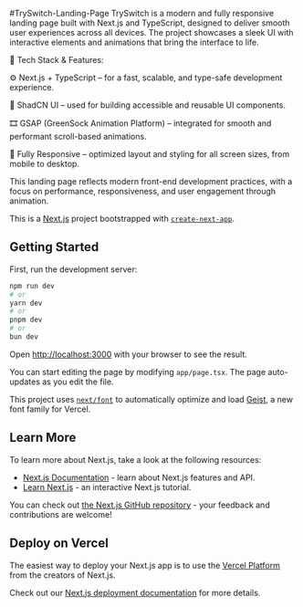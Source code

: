 #TrySwitch-Landing-Page
TrySwitch is a modern and fully responsive landing page built with Next.js and TypeScript, designed to deliver smooth user experiences across all devices. The project showcases a sleek UI with interactive elements and animations that bring the interface to life.

🔧 Tech Stack & Features:

⚙️ Next.js + TypeScript – for a fast, scalable, and type-safe development experience.

💅 ShadCN UI – used for building accessible and reusable UI components.

🎞️ GSAP (GreenSock Animation Platform) – integrated for smooth and performant scroll-based animations.

📱 Fully Responsive – optimized layout and styling for all screen sizes, from mobile to desktop.

This landing page reflects modern front-end development practices, with a focus on performance, responsiveness, and user engagement through animation.

This is a [Next.js](https://nextjs.org) project bootstrapped with [`create-next-app`](https://nextjs.org/docs/app/api-reference/cli/create-next-app).

## Getting Started

First, run the development server:

```bash
npm run dev
# or
yarn dev
# or
pnpm dev
# or
bun dev
```

Open [http://localhost:3000](http://localhost:3000) with your browser to see the result.

You can start editing the page by modifying `app/page.tsx`. The page auto-updates as you edit the file.

This project uses [`next/font`](https://nextjs.org/docs/app/building-your-application/optimizing/fonts) to automatically optimize and load [Geist](https://vercel.com/font), a new font family for Vercel.

## Learn More

To learn more about Next.js, take a look at the following resources:

- [Next.js Documentation](https://nextjs.org/docs) - learn about Next.js features and API.
- [Learn Next.js](https://nextjs.org/learn) - an interactive Next.js tutorial.

You can check out [the Next.js GitHub repository](https://github.com/vercel/next.js) - your feedback and contributions are welcome!

## Deploy on Vercel

The easiest way to deploy your Next.js app is to use the [Vercel Platform](https://vercel.com/new?utm_medium=default-template&filter=next.js&utm_source=create-next-app&utm_campaign=create-next-app-readme) from the creators of Next.js.

Check out our [Next.js deployment documentation](https://nextjs.org/docs/app/building-your-application/deploying) for more details.
